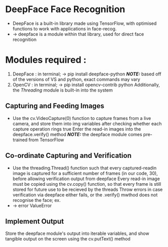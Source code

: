 # DeepFace Face Recognition #
- DeepFace is a built-in library made using TensorFlow, with optimised functions to work with applications in face-recog.
 - -> deepface is a module within that library, used for direct face recognition

# Modules required :
1. DeepFace : in terminal;
-> pip install deepface-python
***NOTE:*** based off of the versions of VS and python, exact commands may vary
2. OpenCV : in terminal;
-> pip install opencv-contrib python
Additionally, the *Threading* module is built-in into the system

## Capturing and Feeding Images ##
- Use the cv.VideoCapture(0) function to capture frames from a live camera, and store them into img variables after checking whether each capture operation rings true
Enter the read-in images into the deepface.verify() method
***NOTE:*** the deepface module comes pre-trained from TensorFlow

## Co-ordinate Capturing and Verification ##
- Use the threading.Thread() function such that every captured-readin image is captured for a sufficient number of frames (in our code, 30), before allowing verification output from deepface
Every read-in image must be copied using the cv.copy() function, so that every frame is still stored for future use to be recieved by the threads
Throw errors in case verification via deepface either fails, or the .verify() mwthod does not recognise the face; ex.
- -> error ValueError

## Implement Output ##
Store the deepface module's output into iterable variables, and show tangible output on the screen using the cv.putText() method
